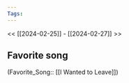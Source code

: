 ```yaml
---
Tags: 
---
```

 << [[2024-02-25]] - [[2024-02-27]] >> 
## Favorite song
(Favorite_Song:: [[I Wanted to Leave]])
